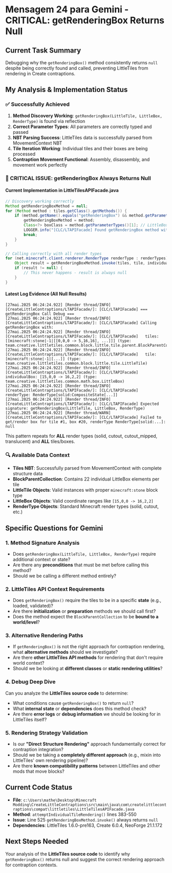 # Mensagem 24 para Gemini - CRITICAL: getRenderingBox Returns Null

## Current Task Summary
Debugging why the `getRenderingBox()` method consistently returns `null` despite being correctly found and called, preventing LittleTiles from rendering in Create contraptions.

## My Analysis & Implementation Status

### ✅ Successfully Achieved
1. **Method Discovery Working**: `getRenderingBox(LittleTile, LittleBox, RenderType)` is found via reflection
2. **Correct Parameter Types**: All parameters are correctly typed and passed
3. **NBT Parsing Success**: LittleTiles data is successfully parsed from MovementContext NBT
4. **Tile Iteration Working**: Individual tiles and their boxes are being processed
5. **Contraption Movement Functional**: Assembly, disassembly, and movement work perfectly

### 🔴 CRITICAL ISSUE: getRenderingBox Always Returns Null

#### Current Implementation in LittleTilesAPIFacade.java
```java
// Discovery working correctly
Method getRenderingBoxMethod = null;
for (Method method : tiles.getClass().getMethods()) {
    if (method.getName().equals("getRenderingBox") && method.getParameterCount() == 3) {
        getRenderingBoxMethod = method;
        Class<?> boxClass = method.getParameterTypes()[1]; // LittleBox parameter
        LOGGER.info("[CLC/LTAPIFacade] Found getRenderingBox method with box type: {}", boxClass.getName());
        break;
    }
}

// Calling correctly with all render types
for (net.minecraft.client.renderer.RenderType renderType : renderTypes) {
    Object result = getRenderingBoxMethod.invoke(tiles, tile, individualBox, renderType);
    if (result != null) {
        // This never happens - result is always null
    }
}
```

#### Latest Log Evidence (All Null Results)
```
[27mai.2025 06:24:24.922] [Render thread/INFO] [CreateLittleContraptions/LTAPIFacade/]: [CLC/LTAPIFacade] === getRenderingBox Call Debug ===
[27mai.2025 06:24:24.922] [Render thread/INFO] [CreateLittleContraptions/LTAPIFacade/]: [CLC/LTAPIFacade] Calling getRenderingBox with:
[27mai.2025 06:24:24.922] [Render thread/INFO] [CreateLittleContraptions/LTAPIFacade/]: [CLC/LTAPIFacade]   tiles: [[minecraft:stone|-1|[[0,0,0 -> 5,16,16], ...]]] (type: team.creative.littletiles.common.block.little.tile.parent.BlockParentCollection)
[27mai.2025 06:24:24.922] [Render thread/INFO] [CreateLittleContraptions/LTAPIFacade/]: [CLC/LTAPIFacade]   tile: [minecraft:stone|-1|[...]] (type: team.creative.littletiles.common.block.little.tile.LittleTile)
[27mai.2025 06:24:24.922] [Render thread/INFO] [CreateLittleContraptions/LTAPIFacade/]: [CLC/LTAPIFacade]   individualBox: [15,0,0 -> 16,2,2] (type: team.creative.littletiles.common.math.box.LittleBox)
[27mai.2025 06:24:24.922] [Render thread/INFO] [CreateLittleContraptions/LTAPIFacade/]: [CLC/LTAPIFacade]   renderType: RenderType[solid:CompositeState[...]]
[27mai.2025 06:24:24.922] [Render thread/INFO] [CreateLittleContraptions/LTAPIFacade/]: [CLC/LTAPIFacade] Expected signature: getRenderingBox(LittleTile, LittleBox, RenderType)
[27mai.2025 06:24:24.922] [Render thread/WARN] [CreateLittleContraptions/LTAPIFacade/]: [CLC/LTAPIFacade] Failed to get/render box for tile #1, box #20, renderType RenderType[solid:...]: null
```

This pattern repeats for **ALL** render types (solid, cutout, cutout_mipped, translucent) and **ALL** tiles/boxes.

### 🔍 Available Data Context
- **Tiles NBT**: Successfully parsed from MovementContext with complete structure data
- **BlockParentCollection**: Contains 22 individual LittleBox elements per tile
- **LittleTile Objects**: Valid instances with proper `minecraft:stone` block type
- **LittleBox Objects**: Valid coordinate ranges like `[15,0,0 -> 16,2,2]`
- **RenderType Objects**: Standard Minecraft render types (solid, cutout, etc.)

## Specific Questions for Gemini

### 1. **Method Signature Analysis**
- Does `getRenderingBox(LittleTile, LittleBox, RenderType)` require additional context or state?
- Are there any **preconditions** that must be met before calling this method?
- Should we be calling a different method entirely?

### 2. **LittleTiles API Context Requirements**
- Does `getRenderingBox()` require the tiles to be in a specific **state** (e.g., loaded, validated)?
- Are there **initialization** or **preparation** methods we should call first?
- Does the method expect the `BlockParentCollection` to be **bound to a world/level**?

### 3. **Alternative Rendering Paths**
- If `getRenderingBox()` is not the right approach for contraption rendering, what **alternative methods** should we investigate?
- Are there **other LittleTiles API methods** for rendering that don't require world context?
- Should we be looking at **different classes** or **static rendering utilities**?

### 4. **Debug Deep Dive**
Can you analyze the **LittleTiles source code** to determine:
- What conditions cause `getRenderingBox()` to return `null`?
- What **internal state** or **dependencies** does this method check?
- Are there **error logs** or **debug information** we should be looking for in LittleTiles itself?

### 5. **Rendering Strategy Validation**
- Is our **"Direct Structure Rendering"** approach fundamentally correct for contraption integration?
- Should we be taking a **completely different approach** (e.g., mixin into LittleTiles' own rendering pipeline)?
- Are there **known compatibility patterns** between LittleTiles and other mods that move blocks?

## Current Code Status
- **File**: `c:\Users\mathe\Desktop\Minecraft Modding\CreateLittleContraptions\src\main\java\com\createlittlecontraptions\compat\littletiles\LittleTilesAPIFacade.java`
- **Method**: `attemptIndividualTileRendering()` lines 383-550
- **Issue**: Line 525 `getRenderingBoxMethod.invoke()` always returns `null`
- **Dependencies**: LittleTiles 1.6.0-pre163, Create 6.0.4, NeoForge 21.1.172

## Next Steps Needed
Your analysis of the **LittleTiles source code** to identify why `getRenderingBox()` returns null and suggest the correct rendering approach for contraption contexts.
